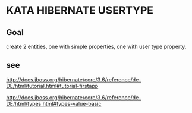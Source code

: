 KATA HIBERNATE USERTYPE
=======================

Goal
----

create 2 entities, one with simple properties, one with user type property.

see
----

http://docs.jboss.org/hibernate/core/3.6/reference/de-DE/html/tutorial.html#tutorial-firstapp

http://docs.jboss.org/hibernate/core/3.6/reference/de-DE/html/types.html#types-value-basic

